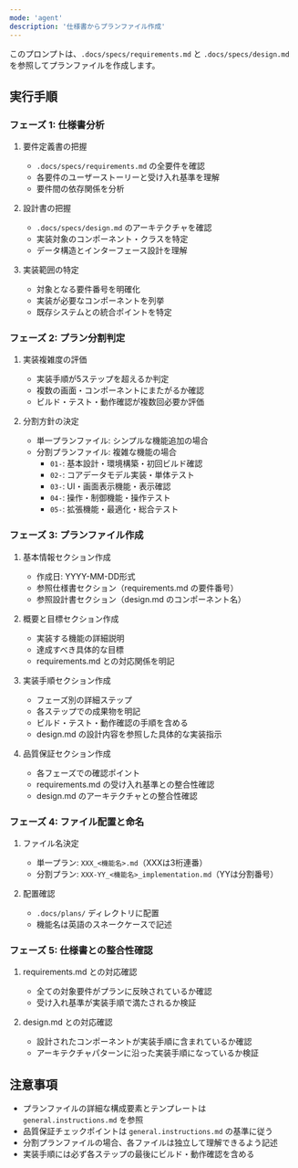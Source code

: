 ```yaml
---
mode: 'agent'
description: '仕様書からプランファイル作成'
---
```


このプロンプトは、`.docs/specs/requirements.md` と `.docs/specs/design.md` を参照してプランファイルを作成します。

## 実行手順

### フェーズ 1: 仕様書分析

1. 要件定義書の把握
   - `.docs/specs/requirements.md` の全要件を確認
   - 各要件のユーザーストーリーと受け入れ基準を理解
   - 要件間の依存関係を分析

2. 設計書の把握
   - `.docs/specs/design.md` のアーキテクチャを確認
   - 実装対象のコンポーネント・クラスを特定
   - データ構造とインターフェース設計を理解

3. 実装範囲の特定
   - 対象となる要件番号を明確化
   - 実装が必要なコンポーネントを列挙
   - 既存システムとの統合ポイントを特定

### フェーズ 2: プラン分割判定

1. 実装複雑度の評価
   - 実装手順が5ステップを超えるか判定
   - 複数の画面・コンポーネントにまたがるか確認
   - ビルド・テスト・動作確認が複数回必要か評価

2. 分割方針の決定
   - 単一プランファイル: シンプルな機能追加の場合
   - 分割プランファイル: 複雑な機能の場合
     - `01-`: 基本設計・環境構築・初回ビルド確認
     - `02-`: コアデータモデル実装・単体テスト
     - `03-`: UI・画面表示機能・表示確認
     - `04-`: 操作・制御機能・操作テスト
     - `05-`: 拡張機能・最適化・総合テスト

### フェーズ 3: プランファイル作成

1. 基本情報セクション作成
   - 作成日: YYYY-MM-DD形式
   - 参照仕様書セクション（requirements.md の要件番号）
   - 参照設計書セクション（design.md のコンポーネント名）

2. 概要と目標セクション作成
   - 実装する機能の詳細説明
   - 達成すべき具体的な目標
   - requirements.md との対応関係を明記

3. 実装手順セクション作成
   - フェーズ別の詳細ステップ
   - 各ステップでの成果物を明記
   - ビルド・テスト・動作確認の手順を含める
   - design.md の設計内容を参照した具体的な実装指示

4. 品質保証セクション作成
   - 各フェーズでの確認ポイント
   - requirements.md の受け入れ基準との整合性確認
   - design.md のアーキテクチャとの整合性確認

### フェーズ 4: ファイル配置と命名

1. ファイル名決定
   - 単一プラン: `XXX_<機能名>.md`（XXXは3桁連番）
   - 分割プラン: `XXX-YY_<機能名>_implementation.md`（YYは分割番号）

2. 配置確認
   - `.docs/plans/` ディレクトリに配置
   - 機能名は英語のスネークケースで記述

### フェーズ 5: 仕様書との整合性確認

1. requirements.md との対応確認
   - 全ての対象要件がプランに反映されているか確認
   - 受け入れ基準が実装手順で満たされるか検証

2. design.md との対応確認
   - 設計されたコンポーネントが実装手順に含まれているか確認
   - アーキテクチャパターンに沿った実装手順になっているか検証

## 注意事項

- プランファイルの詳細な構成要素とテンプレートは `general.instructions.md` を参照
- 品質保証チェックポイントは `general.instructions.md` の基準に従う
- 分割プランファイルの場合、各ファイルは独立して理解できるよう記述
- 実装手順には必ず各ステップの最後にビルド・動作確認を含める

